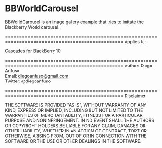 BBWorldCarousel
================================================================================================

BBWorldCarousel is an image gallery example that tries to imitate the Blackberry World carousel.

================================================================================================
Applies to:

Cascades for BlackBerry 10

================================================================================================
Author: Diego Anfuso <br>
Email: diegoanfuso@gmail.com <br>
Twitter: @diegoanfuso

================================================================================================
Disclaimer

THE SOFTWARE IS PROVIDED "AS IS", WITHOUT WARRANTY OF ANY KIND, EXPRESS OR IMPLIED, INCLUDING BUT NOT LIMITED TO THE WARRANTIES OF MERCHANTABILITY, FITNESS FOR A PARTICULAR PURPOSE AND NONINFRINGEMENT. IN NO EVENT SHALL THE AUTHORS OR COPYRIGHT HOLDERS BE LIABLE FOR ANY CLAIM, DAMAGES OR OTHER LIABILITY, WHETHER IN AN ACTION OF CONTRACT, TORT OR OTHERWISE, ARISING FROM, OUT OF OR IN CONNECTION WITH THE SOFTWARE OR THE USE OR OTHER DEALINGS IN THE SOFTWARE.
